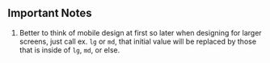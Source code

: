 ## Important Notes

1. Better to think of mobile design at first so later when designing for larger screens, just call ex. `lg` or `md`, that initial value will be replaced by those that is inside of `lg`, `md`, or else.